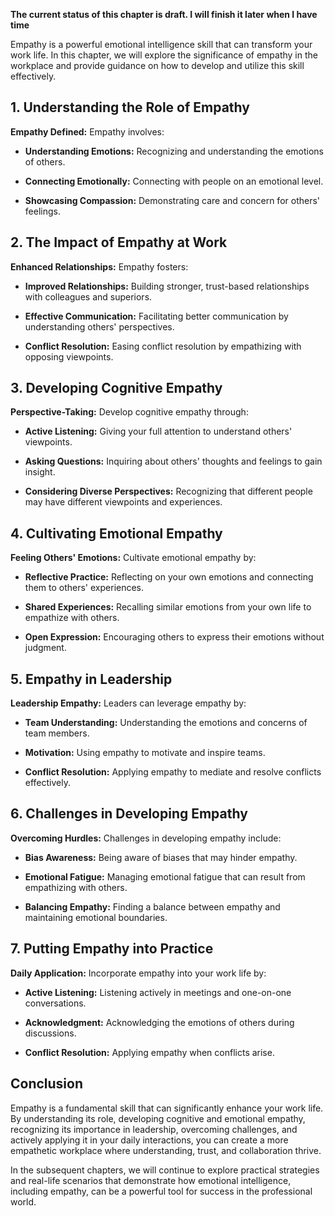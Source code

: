 **The current status of this chapter is draft. I will finish it later when I have time**

Empathy is a powerful emotional intelligence skill that can transform your work life. In this chapter, we will explore the significance of empathy in the workplace and provide guidance on how to develop and utilize this skill effectively.

**1. Understanding the Role of Empathy**
----------------------------------------

**Empathy Defined:** Empathy involves:

* **Understanding Emotions:** Recognizing and understanding the emotions of others.

* **Connecting Emotionally:** Connecting with people on an emotional level.

* **Showcasing Compassion:** Demonstrating care and concern for others' feelings.

**2. The Impact of Empathy at Work**
------------------------------------

**Enhanced Relationships:** Empathy fosters:

* **Improved Relationships:** Building stronger, trust-based relationships with colleagues and superiors.

* **Effective Communication:** Facilitating better communication by understanding others' perspectives.

* **Conflict Resolution:** Easing conflict resolution by empathizing with opposing viewpoints.

**3. Developing Cognitive Empathy**
-----------------------------------

**Perspective-Taking:** Develop cognitive empathy through:

* **Active Listening:** Giving your full attention to understand others' viewpoints.

* **Asking Questions:** Inquiring about others' thoughts and feelings to gain insight.

* **Considering Diverse Perspectives:** Recognizing that different people may have different viewpoints and experiences.

**4. Cultivating Emotional Empathy**
------------------------------------

**Feeling Others' Emotions:** Cultivate emotional empathy by:

* **Reflective Practice:** Reflecting on your own emotions and connecting them to others' experiences.

* **Shared Experiences:** Recalling similar emotions from your own life to empathize with others.

* **Open Expression:** Encouraging others to express their emotions without judgment.

**5. Empathy in Leadership**
----------------------------

**Leadership Empathy:** Leaders can leverage empathy by:

* **Team Understanding:** Understanding the emotions and concerns of team members.

* **Motivation:** Using empathy to motivate and inspire teams.

* **Conflict Resolution:** Applying empathy to mediate and resolve conflicts effectively.

**6. Challenges in Developing Empathy**
---------------------------------------

**Overcoming Hurdles:** Challenges in developing empathy include:

* **Bias Awareness:** Being aware of biases that may hinder empathy.

* **Emotional Fatigue:** Managing emotional fatigue that can result from empathizing with others.

* **Balancing Empathy:** Finding a balance between empathy and maintaining emotional boundaries.

**7. Putting Empathy into Practice**
------------------------------------

**Daily Application:** Incorporate empathy into your work life by:

* **Active Listening:** Listening actively in meetings and one-on-one conversations.

* **Acknowledgment:** Acknowledging the emotions of others during discussions.

* **Conflict Resolution:** Applying empathy when conflicts arise.

**Conclusion**
--------------

Empathy is a fundamental skill that can significantly enhance your work life. By understanding its role, developing cognitive and emotional empathy, recognizing its importance in leadership, overcoming challenges, and actively applying it in your daily interactions, you can create a more empathetic workplace where understanding, trust, and collaboration thrive.

In the subsequent chapters, we will continue to explore practical strategies and real-life scenarios that demonstrate how emotional intelligence, including empathy, can be a powerful tool for success in the professional world.
